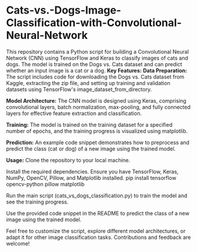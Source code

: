 # Cats-vs.-Dogs-Image-Classification-with-Convolutional-Neural-Network
This repository contains a Python script for building a Convolutional Neural Network (CNN) using TensorFlow and Keras to classify images of cats and dogs. The model is trained on the Dogs vs. Cats dataset and can predict whether an input image is a cat or a dog.
**Key Features:**
**Data Preparation:** The script includes code for downloading the Dogs vs. Cats dataset from Kaggle, extracting the zip file, and setting up training and validation datasets using TensorFlow's image_dataset_from_directory.

**Model Architecture:** The CNN model is designed using Keras, comprising convolutional layers, batch normalization, max-pooling, and fully connected layers for effective feature extraction and classification.

**Training:** The model is trained on the training dataset for a specified number of epochs, and the training progress is visualized using matplotlib.

**Prediction:** An example code snippet demonstrates how to preprocess and predict the class (cat or dog) of a new image using the trained model.

**Usage:**
Clone the repository to your local machine.

Install the required dependencies. Ensure you have TensorFlow, Keras, NumPy, OpenCV, Pillow, and Matplotlib installed.
pip install tensorflow opencv-python pillow matplotlib

Run the main script (cats_vs_dogs_classification.py) to train the model and see the training progress.

Use the provided code snippet in the README to predict the class of a new image using the trained model.

Feel free to customize the script, explore different model architectures, or adapt it for other image classification tasks. Contributions and feedback are welcome!

